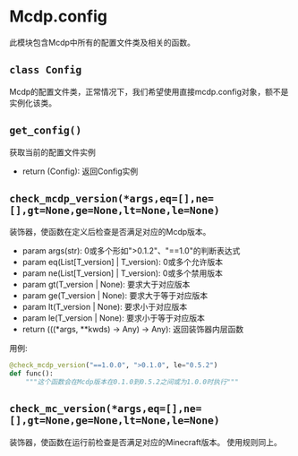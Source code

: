 # Mcdp.config

此模块包含Mcdp中所有的配置文件类及相关的函数。

## `class Config`
Mcdp的配置文件类，正常情况下，我们希望使用直接mcdp.config对象，额不是实例化该类。



## `get_config()`
获取当前的配置文件实例
- return (Config): 返回Config实例

## `check_mcdp_version(*args,eq=[],ne=[],gt=None,ge=None,lt=None,le=None)`
装饰器，使函数在定义后检查是否满足对应的Mcdp版本。  

- param args(str): 0或多个形如">0.1.2"、"==1.0"的判断表达式
- param eq(List[T_version] | T_version): 0或多个允许版本
- param ne(List[T_version] | T_version): 0或多个禁用版本
- param gt(T_version | None): 要求大于对应版本
- param ge(T_version | None): 要求大于等于对应版本
- param lt(T_version | None): 要求小于对应版本
- param le(T_version | None): 要求小于等于对应版本
- return (((*args, **kwds) -> Any) -> Any): 返回装饰器内层函数

用例:
```py
@check_mcdp_version("==1.0.0", ">0.1.0", le="0.5.2")
def func():
    """这个函数会在Mcdp版本在0.1.0到0.5.2之间或为1.0.0时执行"""
```

## `check_mc_version(*args,eq=[],ne=[],gt=None,ge=None,lt=None,le=None)`
装饰器，使函数在运行前检查是否满足对应的Minecraft版本。 
使用规则同上。